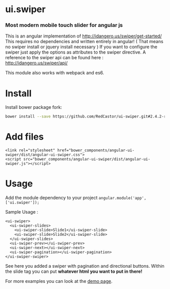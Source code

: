 # ui.swiper
### Most modern mobile touch slider for angular js

This is an angular implementation of http://idangero.us/swiper/get-started/
This requires no dependencies and written entirely in angular! ( That means no swiper install or jquery install necessary )
If you want to configure the swiper just apply the options as attributes to the swiper directive.
A reference to the swiper api can be found here : http://idangero.us/swiper/api/

This module also works with webpack and es6.

# Install

Install bower package fork:

```bash
bower install --save https://github.com/RedCastor/ui-swiper.git#2.4.2-redcastor
```


# Add files

```
<link rel="stylesheet" href="bower_components/angular-ui-swiper/dist/angular-ui-swiper.css">
<script src="bower_components/angular-ui-swiper/dist/angular-ui-swiper.js"></script>
```


# Usage
Add the module dependency to your project
`angular.module('app', ['ui.swiper']);`

Sample Usage :
```
<ui-swiper>
  <ui-swiper-slides>
    <ui-swiper-slide>Slide1</ui-swiper-slide>
    <ui-swiper-slide>Slide2</ui-swiper-slide>
  </ui-swiper-slides>
  <ui-swiper-prev></ui-swiper-prev>
  <ui-swiper-next></ui-swiper-next>
  <ui-swiper-pagination></ui-swiper-pagination>
</ui-swiper-swiper>
```
See here you added a swiper with pagination and directional buttons.
Within the slide tag you can put **whatever html you want to put in there!**

For more examples you can look at the [demo page](http://redcastor.github.io/ui-swiper/demo).
